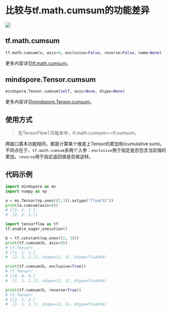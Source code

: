 # 比较与tf.math.cumsum的功能差异

<a href="https://gitee.com/mindspore/docs/blob/r1.9/docs/mindspore/source_zh_cn/note/api_mapping/tensorflow_diff/TensorCumsum.md" target="_blank"><img src="https://mindspore-website.obs.cn-north-4.myhuaweicloud.com/website-images/r1.9/resource/_static/logo_source.png"></a>

## tf.math.cumsum

```python
tf.math.cumsum(x, axis=0, exclusive=False, reverse=False, name=None)
```

更多内容详见[tf.math.cumsum](https://www.tensorflow.org/versions/r1.15/api_docs/python/tf/math/cumsum)。

## mindspore.Tensor.cumsum

```python
mindspore.Tensor.cumsum(self, axis=None, dtype=None)
```

更多内容详见[mindspore.Tensor.cumsum](https://mindspore.cn/docs/zh-CN/r1.9/api_python/mindspore/Tensor/mindspore.Tensor.cumsum.html#mindspore.Tensor.cumsum)。

## 使用方式

> 在TensorFlow1.15版本中，tf.math.cumsum==tf.cumsum。

两接口基本功能相同，都是计算某个维度上Tensor的累加和(cumulative sum)。不同点在于，`tf.math.cumsum`多两个入参：`exclusive`用于指定是否包含当前值的累加，`reverse`用于指定返回值是否做逆转。

## 代码示例

```python
import mindspore as ms
import numpy as np

a = ms.Tensor(np.ones((2,3)).astype("float32"))
print(a.cumsum(axis=0))
# [[1. 1. 1.]
#  [2. 2. 2.]]

import tensorflow as tf
tf.enable_eager_execution()

b = tf.constant(np.ones((2, 3)))
print(tf.cumsum(b, axis=0))
# tf.Tensor(
# [[1. 1. 1.]
#  [2. 2. 2.]], shape=(2, 3), dtype=float64)

print(tf.cumsum(b, exclusive=True))
# tf.Tensor(
# [[0. 0. 0.]
#  [1. 1. 1.]], shape=(2, 3), dtype=float64)

print(tf.cumsum(b, reverse=True))
# tf.Tensor(
# [[2. 2. 2.]
#  [1. 1. 1.]], shape=(2, 3), dtype=float64)
```
